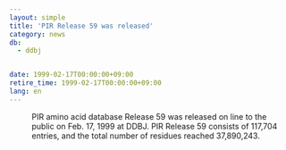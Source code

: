 ```yaml
---
layout: simple
title: 'PIR Release 59 was released'
category: news
db:
  - ddbj


date: 1999-02-17T00:00:00+09:00
retire_time: 1999-02-17T00:00:00+09:00
lang: en
---
```


<dd>PIR amino acid database Release 59 was released on line to the public on Feb. 17, 1999 at DDBJ. PIR Release 59 consists of 117,704 entries, and the total number of residues reached 37,890,243.</dd>

